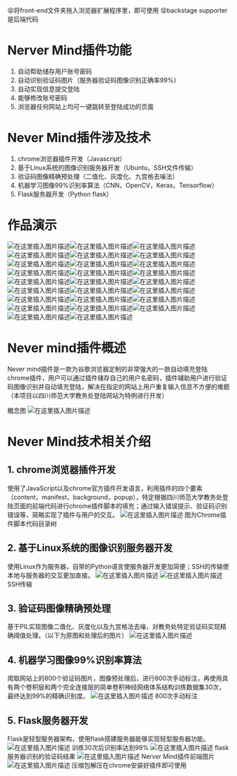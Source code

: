  😝将front-end文件夹拖入浏览器扩展程序里，即可使用
 😝backstage supporter是后端代码
# Nerver Mind插件功能
1.	自动帮助储存用户账号密码
2.	自动识别验证码图片（服务器验证码图像识别正确率99%）
3.	自动实现信息提交登陆
4.	能够修改账号密码
5.	浏览器任何网站上均可一键跳转至登陆成功的页面


# Never Mind插件涉及技术
1.	chrome浏览器插件开发（Javascript）
2.	基于Linux系统的图像识别服务器开发（Ubuntu，SSH文件传输）
3.	验证码图像精确预处理（二值化、灰度化、九宫格去噪法）
4.	机器学习图像99%识别率算法（CNN，OpenCV，Keras，Tensorflow）
5.	Flask服务器开发（Python flask）
# 作品演示
![在这里插入图片描述](https://img-blog.csdnimg.cn/20191205164715836.png?x-oss-process=image/watermark,type_ZmFuZ3poZW5naGVpdGk,shadow_10,text_aHR0cHM6Ly9ibG9nLmNzZG4ubmV0L3dlaXhpbl80MzY5ODMyOA==,size_16,color_FFFFFF,t_70)![在这里插入图片描述](https://img-blog.csdnimg.cn/20191205164739866.png?x-oss-process=image/watermark,type_ZmFuZ3poZW5naGVpdGk,shadow_10,text_aHR0cHM6Ly9ibG9nLmNzZG4ubmV0L3dlaXhpbl80MzY5ODMyOA==,size_16,color_FFFFFF,t_70)![在这里插入图片描述](https://img-blog.csdnimg.cn/20191205164745652.png?x-oss-process=image/watermark,type_ZmFuZ3poZW5naGVpdGk,shadow_10,text_aHR0cHM6Ly9ibG9nLmNzZG4ubmV0L3dlaXhpbl80MzY5ODMyOA==,size_16,color_FFFFFF,t_70)![在这里插入图片描述](https://img-blog.csdnimg.cn/2019120516475364.png?x-oss-process=image/watermark,type_ZmFuZ3poZW5naGVpdGk,shadow_10,text_aHR0cHM6Ly9ibG9nLmNzZG4ubmV0L3dlaXhpbl80MzY5ODMyOA==,size_16,color_FFFFFF,t_70)![在这里插入图片描述](https://img-blog.csdnimg.cn/20191205164758560.png?x-oss-process=image/watermark,type_ZmFuZ3poZW5naGVpdGk,shadow_10,text_aHR0cHM6Ly9ibG9nLmNzZG4ubmV0L3dlaXhpbl80MzY5ODMyOA==,size_16,color_FFFFFF,t_70)![在这里插入图片描述](https://img-blog.csdnimg.cn/20191205164804520.png?x-oss-process=image/watermark,type_ZmFuZ3poZW5naGVpdGk,shadow_10,text_aHR0cHM6Ly9ibG9nLmNzZG4ubmV0L3dlaXhpbl80MzY5ODMyOA==,size_16,color_FFFFFF,t_70)![在这里插入图片描述](https://img-blog.csdnimg.cn/20191205164811556.png?x-oss-process=image/watermark,type_ZmFuZ3poZW5naGVpdGk,shadow_10,text_aHR0cHM6Ly9ibG9nLmNzZG4ubmV0L3dlaXhpbl80MzY5ODMyOA==,size_16,color_FFFFFF,t_70)![在这里插入图片描述](https://img-blog.csdnimg.cn/20191205164817723.png?x-oss-process=image/watermark,type_ZmFuZ3poZW5naGVpdGk,shadow_10,text_aHR0cHM6Ly9ibG9nLmNzZG4ubmV0L3dlaXhpbl80MzY5ODMyOA==,size_16,color_FFFFFF,t_70)![在这里插入图片描述](https://img-blog.csdnimg.cn/2019120516482099.png?x-oss-process=image/watermark,type_ZmFuZ3poZW5naGVpdGk,shadow_10,text_aHR0cHM6Ly9ibG9nLmNzZG4ubmV0L3dlaXhpbl80MzY5ODMyOA==,size_16,color_FFFFFF,t_70)![在这里插入图片描述](https://img-blog.csdnimg.cn/20191205164828100.png?x-oss-process=image/watermark,type_ZmFuZ3poZW5naGVpdGk,shadow_10,text_aHR0cHM6Ly9ibG9nLmNzZG4ubmV0L3dlaXhpbl80MzY5ODMyOA==,size_16,color_FFFFFF,t_70)![在这里插入图片描述](https://img-blog.csdnimg.cn/20191220122308235.png?x-oss-process=image/watermark,type_ZmFuZ3poZW5naGVpdGk,shadow_10,text_aHR0cHM6Ly9ibG9nLmNzZG4ubmV0L3dlaXhpbl80MzY5ODMyOA==,size_16,color_FFFFFF,t_70)![在这里插入图片描述](https://img-blog.csdnimg.cn/20191205164830134.png?x-oss-process=image/watermark,type_ZmFuZ3poZW5naGVpdGk,shadow_10,text_aHR0cHM6Ly9ibG9nLmNzZG4ubmV0L3dlaXhpbl80MzY5ODMyOA==,size_16,color_FFFFFF,t_70)![在这里插入图片描述](https://img-blog.csdnimg.cn/20191205164841798.png?x-oss-process=image/watermark,type_ZmFuZ3poZW5naGVpdGk,shadow_10,text_aHR0cHM6Ly9ibG9nLmNzZG4ubmV0L3dlaXhpbl80MzY5ODMyOA==,size_16,color_FFFFFF,t_70)![在这里插入图片描述](https://img-blog.csdnimg.cn/20191205164846486.png?x-oss-process=image/watermark,type_ZmFuZ3poZW5naGVpdGk,shadow_10,text_aHR0cHM6Ly9ibG9nLmNzZG4ubmV0L3dlaXhpbl80MzY5ODMyOA==,size_16,color_FFFFFF,t_70)![在这里插入图片描述](https://img-blog.csdnimg.cn/20191205164849939.png?x-oss-process=image/watermark,type_ZmFuZ3poZW5naGVpdGk,shadow_10,text_aHR0cHM6Ly9ibG9nLmNzZG4ubmV0L3dlaXhpbl80MzY5ODMyOA==,size_16,color_FFFFFF,t_70)![在这里插入图片描述](https://img-blog.csdnimg.cn/20191205164851323.png?x-oss-process=image/watermark,type_ZmFuZ3poZW5naGVpdGk,shadow_10,text_aHR0cHM6Ly9ibG9nLmNzZG4ubmV0L3dlaXhpbl80MzY5ODMyOA==,size_16,color_FFFFFF,t_70)![在这里插入图片描述](https://img-blog.csdnimg.cn/20191205164901405.png?x-oss-process=image/watermark,type_ZmFuZ3poZW5naGVpdGk,shadow_10,text_aHR0cHM6Ly9ibG9nLmNzZG4ubmV0L3dlaXhpbl80MzY5ODMyOA==,size_16,color_FFFFFF,t_70)![在这里插入图片描述](https://img-blog.csdnimg.cn/20191205164907679.png?x-oss-process=image/watermark,type_ZmFuZ3poZW5naGVpdGk,shadow_10,text_aHR0cHM6Ly9ibG9nLmNzZG4ubmV0L3dlaXhpbl80MzY5ODMyOA==,size_16,color_FFFFFF,t_70)![在这里插入图片描述](https://img-blog.csdnimg.cn/20191205164908123.png?x-oss-process=image/watermark,type_ZmFuZ3poZW5naGVpdGk,shadow_10,text_aHR0cHM6Ly9ibG9nLmNzZG4ubmV0L3dlaXhpbl80MzY5ODMyOA==,size_16,color_FFFFFF,t_70)![在这里插入图片描述](https://img-blog.csdnimg.cn/20191205164917345.png?x-oss-process=image/watermark,type_ZmFuZ3poZW5naGVpdGk,shadow_10,text_aHR0cHM6Ly9ibG9nLmNzZG4ubmV0L3dlaXhpbl80MzY5ODMyOA==,size_16,color_FFFFFF,t_70)![在这里插入图片描述](https://img-blog.csdnimg.cn/20191205164919903.png?x-oss-process=image/watermark,type_ZmFuZ3poZW5naGVpdGk,shadow_10,text_aHR0cHM6Ly9ibG9nLmNzZG4ubmV0L3dlaXhpbl80MzY5ODMyOA==,size_16,color_FFFFFF,t_70)![在这里插入图片描述](https://img-blog.csdnimg.cn/20191205164924927.png?x-oss-process=image/watermark,type_ZmFuZ3poZW5naGVpdGk,shadow_10,text_aHR0cHM6Ly9ibG9nLmNzZG4ubmV0L3dlaXhpbl80MzY5ODMyOA==,size_16,color_FFFFFF,t_70)![在这里插入图片描述](https://img-blog.csdnimg.cn/20191220122321994.png?x-oss-process=image/watermark,type_ZmFuZ3poZW5naGVpdGk,shadow_10,text_aHR0cHM6Ly9ibG9nLmNzZG4ubmV0L3dlaXhpbl80MzY5ODMyOA==,size_16,color_FFFFFF,t_70)![在这里插入图片描述](https://img-blog.csdnimg.cn/20191220122328346.png?x-oss-process=image/watermark,type_ZmFuZ3poZW5naGVpdGk,shadow_10,text_aHR0cHM6Ly9ibG9nLmNzZG4ubmV0L3dlaXhpbl80MzY5ODMyOA==,size_16,color_FFFFFF,t_70)![在这里插入图片描述](https://img-blog.csdnimg.cn/20191220122332627.png?x-oss-process=image/watermark,type_ZmFuZ3poZW5naGVpdGk,shadow_10,text_aHR0cHM6Ly9ibG9nLmNzZG4ubmV0L3dlaXhpbl80MzY5ODMyOA==,size_16,color_FFFFFF,t_70)![在这里插入图片描述](https://img-blog.csdnimg.cn/20191220122337690.png?x-oss-process=image/watermark,type_ZmFuZ3poZW5naGVpdGk,shadow_10,text_aHR0cHM6Ly9ibG9nLmNzZG4ubmV0L3dlaXhpbl80MzY5ODMyOA==,size_16,color_FFFFFF,t_70)

# Never mind插件概述
Never mind插件是一款为谷歌浏览器定制的非常强大的一款自动填充登陆chrome插件，用户可以通过插件储存自己的用户名密码，插件辅助用户进行验证码图像识别并自动填充登陆，解决在指定的网站上用户重复输入信息不方便的难题（本项目以四川师范大学教务处登陆网站为特例进行开发）

 
概念图
![在这里插入图片描述](https://img-blog.csdnimg.cn/20191127131404180.png?x-oss-process=image/watermark,type_ZmFuZ3poZW5naGVpdGk,shadow_10,text_aHR0cHM6Ly9ibG9nLmNzZG4ubmV0L3dlaXhpbl80MzY5ODMyOA==,size_16,color_FFFFFF,t_70)

# Never Mind技术相关介绍
## 1.	chrome浏览器插件开发
使用了JavaScript以及chrome官方插件开发语言，利用插件的四个要素（content，manifest，background，popup），特定根据四川师范大学教务处登陆页面的前端代码进行chrome插件脚本的填充；通过输入错误提示、验证码识别错误等，简略实现了插件与用户的交互。
 ![在这里插入图片描述](https://img-blog.csdnimg.cn/20191127131430701.png?x-oss-process=image/watermark,type_ZmFuZ3poZW5naGVpdGk,shadow_10,text_aHR0cHM6Ly9ibG9nLmNzZG4ubmV0L3dlaXhpbl80MzY5ODMyOA==,size_16,color_FFFFFF,t_70)
图为Chrome插件脚本代码目录树

## 2.	基于Linux系统的图像识别服务器开发
使用Linux作为服务器，自带的Python语言使服务器开发更加简便；SSH的传输使本地与服务器的交互更加直接。
 ![在这里插入图片描述](https://img-blog.csdnimg.cn/2019112713145669.png?x-oss-process=image/watermark,type_ZmFuZ3poZW5naGVpdGk,shadow_10,text_aHR0cHM6Ly9ibG9nLmNzZG4ubmV0L3dlaXhpbl80MzY5ODMyOA==,size_16,color_FFFFFF,t_70)
 ![在这里插入图片描述](https://img-blog.csdnimg.cn/20191127131500677.png?x-oss-process=image/watermark,type_ZmFuZ3poZW5naGVpdGk,shadow_10,text_aHR0cHM6Ly9ibG9nLmNzZG4ubmV0L3dlaXhpbl80MzY5ODMyOA==,size_16,color_FFFFFF,t_70)
SSH传输

## 3. 验证码图像精确预处理
基于PIL实现图像二值化、灰度化以及九宫格法去噪，对教务处特定验证码实现精确阈值处理。（以下为原图和处理后的图片）
        ![在这里插入图片描述](https://img-blog.csdnimg.cn/20191127131525818.png)
## 4.	机器学习图像99%识别率算法
爬取网站上的800个验证码图片，图像预处理后，进行800次手动标注，再使用具有两个卷积层和两个完全连接层的简单卷积神经网络体系结构训练数据集30次，最终达到99%的精确识别度。
 ![在这里插入图片描述](https://img-blog.csdnimg.cn/20191127131533823.png?x-oss-process=image/watermark,type_ZmFuZ3poZW5naGVpdGk,shadow_10,text_aHR0cHM6Ly9ibG9nLmNzZG4ubmV0L3dlaXhpbl80MzY5ODMyOA==,size_16,color_FFFFFF,t_70)
800次手动标注

## 5.	Flask服务器开发
Flask是轻型服务器架构，使用flask搭建服务器能够实现轻型服务器功能。
 ![在这里插入图片描述](https://img-blog.csdnimg.cn/2019112713154649.png?x-oss-process=image/watermark,type_ZmFuZ3poZW5naGVpdGk,shadow_10,text_aHR0cHM6Ly9ibG9nLmNzZG4ubmV0L3dlaXhpbl80MzY5ODMyOA==,size_16,color_FFFFFF,t_70)
训练30次后识别率达到99%
 ![在这里插入图片描述](https://img-blog.csdnimg.cn/20191127131550527.png?x-oss-process=image/watermark,type_ZmFuZ3poZW5naGVpdGk,shadow_10,text_aHR0cHM6Ly9ibG9nLmNzZG4ubmV0L3dlaXhpbl80MzY5ODMyOA==,size_16,color_FFFFFF,t_70)
flask服务器识别的验证码结果
![在这里插入图片描述](https://img-blog.csdnimg.cn/20191127131603645.png?x-oss-process=image/watermark,type_ZmFuZ3poZW5naGVpdGk,shadow_10,text_aHR0cHM6Ly9ibG9nLmNzZG4ubmV0L3dlaXhpbl80MzY5ODMyOA==,size_16,color_FFFFFF,t_70)
  Nerver Mind插件前端图片![在这里插入图片描述](https://img-blog.csdnimg.cn/20191127131609668.png?x-oss-process=image/watermark,type_ZmFuZ3poZW5naGVpdGk,shadow_10,text_aHR0cHM6Ly9ibG9nLmNzZG4ubmV0L3dlaXhpbl80MzY5ODMyOA==,size_16,color_FFFFFF,t_70)
压缩包解压在chrome安装好插件即可使用













								
															

